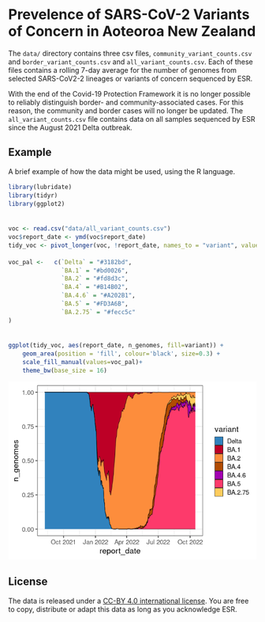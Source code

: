 
# Prevelence of SARS-CoV-2 Variants of Concern in Aoteoroa New Zealand

The `data/` directory contains three csv files,
`community_variant_counts.csv` and `border_variant_counts.csv` and
`all_variant_counts.csv`. Each of these files contains a rolling 7-day
average for the number of genomes from selected SARS-CoV2-2 lineages or
variants of concern sequenced by ESR.

With the end of the Covid-19 Protection Framework it is no longer
possible to reliably distinguish border- and community-associated cases.
For this reason, the community and border cases will no longer be
updated. The `all_variant_counts.csv` file contains data on all samples
sequenced by ESR since the August 2021 Delta outbreak.

## Example

A brief example of how the data might be used, using the R language.

``` r
library(lubridate)
library(tidyr)
library(ggplot2)


voc <- read.csv("data/all_variant_counts.csv")
voc$report_date <- ymd(voc$report_date)
tidy_voc <- pivot_longer(voc, !report_date, names_to = "variant", values_to = "n_genomes")

voc_pal <-   c(`Delta` = "#3182bd", 
               `BA.1` = "#bd0026", 
               `BA.2` = "#fd8d3c", 
               `BA.4` = "#B14B02",
               `BA.4.6` = "#A202B1",
               `BA.5` = "#FD3A6B",
               `BA.2.75` = "#fecc5c"
)


ggplot(tidy_voc, aes(report_date, n_genomes, fill=variant)) + 
    geom_area(position = 'fill', colour='black', size=0.3) +
    scale_fill_manual(values=voc_pal)+
    theme_bw(base_size = 16)  
```

![](images/plot-1.png)<!-- -->

## License

The data is released under a [CC-BY 4.0 international
license](https://creativecommons.org/licenses/by/4.0/). You are free to
copy, distribute or adapt this data as long as you acknowledge ESR.
